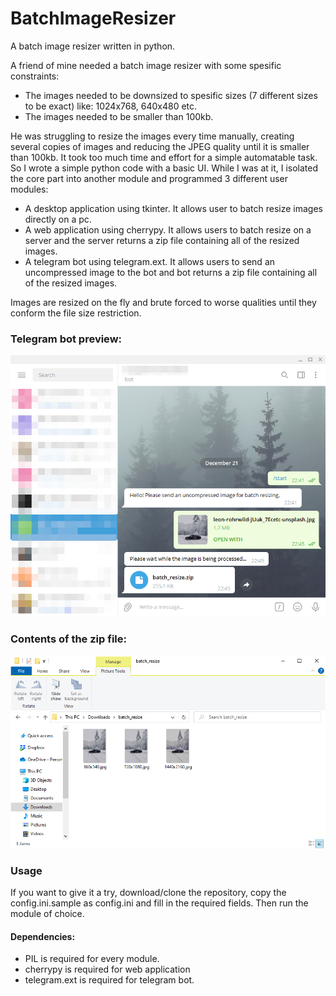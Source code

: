 # BatchImageResizer
A batch image resizer written in python.

A friend of mine needed a batch image resizer with some spesific constraints:
- The images needed to be downsized to spesific sizes (7 different sizes to be exact) like: 1024x768, 640x480 etc.
- The images needed to be smaller than 100kb.

He was struggling to resize the images every time manually, creating several copies of images and reducing the JPEG quality until it is smaller than 100kb. It took too much time and effort for a simple automatable task. So I wrote a simple python code with a basic UI. While I was at it, I isolated the core part into another module and programmed 3 different user modules:
- A desktop application using tkinter. It allows user to batch resize images directly on a pc.
- A web application using cherrypy. It allows users to batch resize on a server and the server returns a zip file containing all of the resized images.
- A telegram bot using telegram.ext. It allows users to send an uncompressed image to the bot and bot returns a zip file containing all of the resized images.

Images are resized on the fly and brute forced to worse qualities until they conform the file size restriction.

### Telegram bot preview:

<p align="center">
  <img width="764" src="https://github.com/basarozogut/BatchImageResizer/blob/main/preview/preview_telegram.png">
</p>

### Contents of the zip file:

<p align="center">
  <img width="849" src="https://github.com/basarozogut/BatchImageResizer/blob/main/preview/preview_download.png">
</p>

### Usage
If you want to give it a try, download/clone the repository, copy the config.ini.sample as config.ini and fill in the required fields. Then run the module of choice.

#### Dependencies:
- PIL is required for every module.
- cherrypy is required for web application
- telegram.ext is required for telegram bot.
